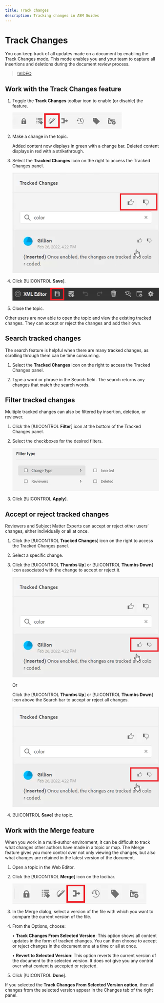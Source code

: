 ```yaml
---
title: Track changes
description: Tracking changes in AEM Guides
---
```


# Track Changes

You can keep track of all updates made on a document by enabling the Track Changes mode. This mode enables you and your team to capture all insertions and deletions during the document review process.

>[!VIDEO](https://video.tv.adobe.com/v/342763)

## Work with the Track Changes feature

1. Toggle the **Track Changes** toolbar icon to enable (or disable) the feature.

    ![Track Changes](images\lesson-12\track-changes-icon.png)

2. Make a change in the topic.

    Added content now displays in green with a change bar. Deleted content displays in red with a strikethrough.

3. Select the **Tracked Changes** icon on the right to access the Tracked Changes panel.

    ![Accept/Reject All](images\lesson-12\accept-reject-all.png)

4. Click [!UICONTROL **Save**].

    ![Save Icon](images\lesson-12\save-icon.png)

5. Close the topic.

Other users are now able to open the topic and view the existing tracked changes. They can accept or reject the changes and add their own.

## Search tracked changes

The search feature is helpful when there are many tracked changes, as scrolling through them can be time consuming.

1. Select the **Tracked Changes** icon on the right to access the Tracked Changes panel.

2. Type a word or phrase in the Search field.
The search returns any changes that match the search words.

## Filter tracked changes

Multiple tracked changes can also be filtered by insertion, deletion, or reviewer.

1. Click the [!UICONTROL **Filter**] icon at the bottom of the Tracked Changes panel.

2. Select the checkboxes for the desired filters.

    ![Filter UI](images\lesson-12\filter.png)
 
3. Click [!UICONTROL **Apply**].

## Accept or reject tracked changes

Reviewers and Subject Matter Experts can accept or reject other users’ changes, either individually or all at once.

1. Click the [!UICONTROL **Tracked Changes**] icon on the right to access the Tracked Changes panel.

2. Select a specific change.

3. Click the [!UICONTROL **Thumbs Up**] or [!UICONTROL **Thumbs Down**] icon associated with the change to accept or reject it.
 
    ![Accept/Reject Single UI](images\lesson-12\accept-reject-single.png)

    Or

    Click the [!UICONTROL **Thumbs Up**] or [!UICONTROL **Thumbs Down**] icon above the Search bar to accept or reject all changes.

    ![Accept/Reject Single UI](images\lesson-12\accept-reject-single.png)

4. [!UICONTROL **Save**] the topic.

## Work with the Merge feature

When you work in a multi-author environment, it can be difficult to track what changes other
authors have made in a topic or map. The Merge feature gives you more control over not only
viewing the changes, but also what changes are retained in the latest version of the document.

1. Open a topic in the Web Editor.

2. Click the [!UICONTROL **Merge**] icon on the toolbar.
    
    ![Merge Icon](images\lesson-12\merge-icon.png)

3. In the Merge dialog, select a version of the file with which you want to compare the current version of the file.

4. From the Options, choose:

    • **Track Changes From Selected Version**: This option shows all content updates in the form of tracked changes. You can then choose to accept or reject changes in the document one at a time or all at once.

    • **Revert to Selected Version**: This option reverts the current version of the document to the selected version. It does not give you any control over what content is accepted or rejected.

5. Click [!UICONTROL **Done**].

If you selected the **Track Changes From Selected Version option**, then all changes from the selected version appear in the Changes tab of the right panel.
